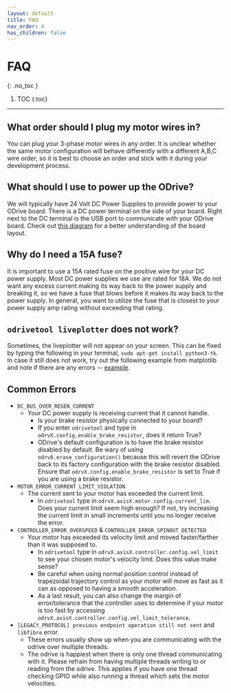 ```yaml
---
layout: default
title: FAQ
nav_order: 4
has_children: false
---
```


# FAQ
{: .no_toc }

1. TOC
{:toc}
---
## What order should I plug my motor wires in?
You can plug your 3-phase motor wires in any order. It is unclear whether the same motor configuration will behave
differently with a different A,B,C wire order, so it is best to choose an order and stick with it during your 
development process.

## What should I use to power up the ODrive?
We will typically have 24 Volt DC Power Supplies to provide power to your ODrive board. There is a DC power terminal
on the side of your board. Right next to the DC terminal is the USB port to communicate with your ODrive board. Check 
out [this diagram](https://docs.odriverobotics.com/v/latest/_images/ODriveBasicWiring.png) for a better understanding
of the board layout.

## Why do I need a 15A fuse?
It is important to use a 15A rated fuse on the positive wire for your DC power supply. Most DC power supplies we 
use are rated for 18A. We do not want any excess current making its way back to the power supply and breaking it, so we
have a fuse that blows before it makes its way back to the power supply. In general, you want to utilize the fuse that is
closest to your power supply amp rating without exceeding that rating.

## `odrivetool liveplotter` does not work?
Sometimes, the liveplotter will not appear on your screen. This can be fixed by typing the following
in your terminal, `sudo apt-get install python3-tk`. In case it still does not work, try out the following example from
matplotlib and note if there are any errors -- [example](https://matplotlib.org/2.0.2/examples/api/legend_demo.html).

## Common Errors
* `DC_BUS_OVER_REGEN_CURRENT`
  * Your DC power supply is receiving current that it cannot handle. 
    * Is your brake resistor physically connected to your board?
    * If you enter `odrivetool` and type in `odrvX.config.enable_brake_resistor`, does it return True?
    * ODrive's default configuration is to have the brake resistor disabled by default. Be wary of using
      `odrv0.erase_configuration()` because this will revert the ODrive back to its factory configuration
      with the brake resistor disabled. Ensure that `odrvX.config.enable_brake_resistor` is set to True if you 
      are using a brake resistor.
* `MOTOR_ERROR_CURRENT_LIMIT_VIOLATION`
  * The current sent to your motor has exceeded the current limit.
    * In `odrivetool` type in `odrvX.axisX.motor.config.current_lim`. Does your current limit seem high
    enough? If not, try increasing the current limit in small increments until you no longer receive
    the error.
* `CONTROLLER_ERROR_OVERSPEED` & `CONTROLLER_ERROR_SPINOUT_DETECTED`
  * Your motor has exceeded its velocity limit and moved faster/farther than it was supposed to.
    * In `odrivetool` type in `odrvX.axisX.controller.config.vel_limit` to see your chosen motor's 
    velocity limit. Does this value make sense? 
    * Be careful when using normal position control instead of trapezoidal trajectory control as your
    motor will move as fast as it can as opposed to having a smooth acceleration.
    * As a last result, you can also change the margin of error/tolerance that the controller uses to
    determine if your motor is too fast by accessing `odrvX.axisX.controller.config.vel_limit_tolerance`.
* `[LEGACY_PROTOCOL] previous endpoint operation still not sent` and `libfibre` error
  * These errors usually show up when you are communicating with the odrive over multiple threads.
  * The odrive is happiest when there is only one thread communicating with it. Please refrain from having multiple
    threads writing to or reading from the odrive. This applies if you have one thread checking GPIO while also
    running a thread which sets the motor velocities.

